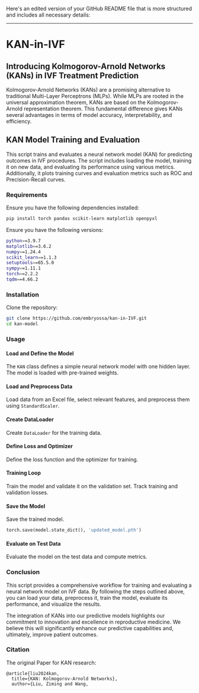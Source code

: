 Here's an edited version of your GitHub README file that is more structured and includes all necessary details:

---

# KAN-in-IVF

## Introducing Kolmogorov-Arnold Networks (KANs) in IVF Treatment Prediction

Kolmogorov-Arnold Networks (KANs) are a promising alternative to traditional Multi-Layer Perceptrons (MLPs). While MLPs are rooted in the universal approximation theorem, KANs are based on the Kolmogorov-Arnold representation theorem. This fundamental difference gives KANs several advantages in terms of model accuracy, interpretability, and efficiency.

## KAN Model Training and Evaluation

This script trains and evaluates a neural network model (KAN) for predicting outcomes in IVF procedures. The script includes loading the model, training it on new data, and evaluating its performance using various metrics. Additionally, it plots training curves and evaluation metrics such as ROC and Precision-Recall curves.

### Requirements

Ensure you have the following dependencies installed:

```bash
pip install torch pandas scikit-learn matplotlib openpyxl
```

Ensure you have the following versions:

```bash
python==3.9.7
matplotlib==3.6.2
numpy==1.24.4
scikit_learn==1.1.3
setuptools==65.5.0
sympy==1.11.1
torch==2.2.2
tqdm==4.66.2
```

### Installation

Clone the repository:

```bash
git clone https://github.com/embryossa/kan-in-IVF.git
cd kan-model
```

### Usage

#### Load and Define the Model

The `KAN` class defines a simple neural network model with one hidden layer. The model is loaded with pre-trained weights.

#### Load and Preprocess Data

Load data from an Excel file, select relevant features, and preprocess them using `StandardScaler`.

#### Create DataLoader

Create `DataLoader` for the training data.

#### Define Loss and Optimizer

Define the loss function and the optimizer for training.

#### Training Loop

Train the model and validate it on the validation set. Track training and validation losses.

#### Save the Model

Save the trained model.

```python
torch.save(model.state_dict(), 'updated_model.pth')
```

#### Evaluate on Test Data

Evaluate the model on the test data and compute metrics.

### Conclusion

This script provides a comprehensive workflow for training and evaluating a neural network model on IVF data. By following the steps outlined above, you can load your data, preprocess it, train the model, evaluate its performance, and visualize the results.

The integration of KANs into our predictive models highlights our commitment to innovation and excellence in reproductive medicine. We believe this will significantly enhance our predictive capabilities and, ultimately, improve patient outcomes.

### Citation

The original Paper for KAN research:

```plaintext
@article{liu2024kan,
  title={KAN: Kolmogorov-Arnold Networks},
  author={Liu, Ziming and Wang,
